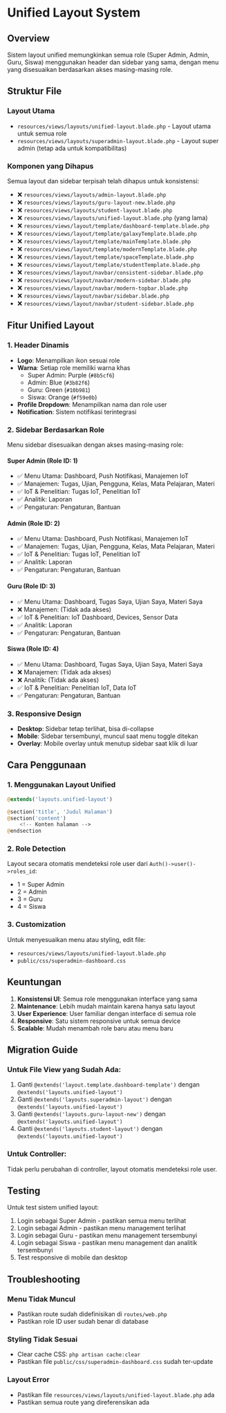 # Unified Layout System

## Overview
Sistem layout unified memungkinkan semua role (Super Admin, Admin, Guru, Siswa) menggunakan header dan sidebar yang sama, dengan menu yang disesuaikan berdasarkan akses masing-masing role.

## Struktur File

### Layout Utama
- `resources/views/layouts/unified-layout.blade.php` - Layout utama untuk semua role
- `resources/views/layouts/superadmin-layout.blade.php` - Layout super admin (tetap ada untuk kompatibilitas)

### Komponen yang Dihapus
Semua layout dan sidebar terpisah telah dihapus untuk konsistensi:
- ❌ `resources/views/layouts/admin-layout.blade.php`
- ❌ `resources/views/layouts/guru-layout-new.blade.php`
- ❌ `resources/views/layouts/student-layout.blade.php`
- ❌ `resources/views/layouts/unified-layout.blade.php` (yang lama)
- ❌ `resources/views/layout/template/dashboard-template.blade.php`
- ❌ `resources/views/layout/template/galaxyTemplate.blade.php`
- ❌ `resources/views/layout/template/mainTemplate.blade.php`
- ❌ `resources/views/layout/template/modernTemplate.blade.php`
- ❌ `resources/views/layout/template/spaceTemplate.blade.php`
- ❌ `resources/views/layout/template/studentTemplate.blade.php`
- ❌ `resources/views/layout/navbar/consistent-sidebar.blade.php`
- ❌ `resources/views/layout/navbar/modern-sidebar.blade.php`
- ❌ `resources/views/layout/navbar/modern-topbar.blade.php`
- ❌ `resources/views/layout/navbar/sidebar.blade.php`
- ❌ `resources/views/layout/navbar/student-sidebar.blade.php`

## Fitur Unified Layout

### 1. Header Dinamis
- **Logo**: Menampilkan ikon sesuai role
- **Warna**: Setiap role memiliki warna khas
  - Super Admin: Purple (`#8b5cf6`)
  - Admin: Blue (`#3b82f6`)
  - Guru: Green (`#10b981`)
  - Siswa: Orange (`#f59e0b`)
- **Profile Dropdown**: Menampilkan nama dan role user
- **Notification**: Sistem notifikasi terintegrasi

### 2. Sidebar Berdasarkan Role
Menu sidebar disesuaikan dengan akses masing-masing role:

#### Super Admin (Role ID: 1)
- ✅ Menu Utama: Dashboard, Push Notifikasi, Manajemen IoT
- ✅ Manajemen: Tugas, Ujian, Pengguna, Kelas, Mata Pelajaran, Materi
- ✅ IoT & Penelitian: Tugas IoT, Penelitian IoT
- ✅ Analitik: Laporan
- ✅ Pengaturan: Pengaturan, Bantuan

#### Admin (Role ID: 2)
- ✅ Menu Utama: Dashboard, Push Notifikasi, Manajemen IoT
- ✅ Manajemen: Tugas, Ujian, Pengguna, Kelas, Mata Pelajaran, Materi
- ✅ IoT & Penelitian: Tugas IoT, Penelitian IoT
- ✅ Analitik: Laporan
- ✅ Pengaturan: Pengaturan, Bantuan

#### Guru (Role ID: 3)
- ✅ Menu Utama: Dashboard, Tugas Saya, Ujian Saya, Materi Saya
- ❌ Manajemen: (Tidak ada akses)
- ✅ IoT & Penelitian: IoT Dashboard, Devices, Sensor Data
- ✅ Analitik: Laporan
- ✅ Pengaturan: Pengaturan, Bantuan

#### Siswa (Role ID: 4)
- ✅ Menu Utama: Dashboard, Tugas Saya, Ujian Saya, Materi Saya
- ❌ Manajemen: (Tidak ada akses)
- ❌ Analitik: (Tidak ada akses)
- ✅ IoT & Penelitian: Penelitian IoT, Data IoT
- ✅ Pengaturan: Pengaturan, Bantuan

### 3. Responsive Design
- **Desktop**: Sidebar tetap terlihat, bisa di-collapse
- **Mobile**: Sidebar tersembunyi, muncul saat menu toggle ditekan
- **Overlay**: Mobile overlay untuk menutup sidebar saat klik di luar

## Cara Penggunaan

### 1. Menggunakan Layout Unified
```php
@extends('layouts.unified-layout')

@section('title', 'Judul Halaman')
@section('content')
    <!-- Konten halaman -->
@endsection
```

### 2. Role Detection
Layout secara otomatis mendeteksi role user dari `Auth()->user()->roles_id`:
- 1 = Super Admin
- 2 = Admin  
- 3 = Guru
- 4 = Siswa

### 3. Customization
Untuk menyesuaikan menu atau styling, edit file:
- `resources/views/layouts/unified-layout.blade.php`
- `public/css/superadmin-dashboard.css`

## Keuntungan

1. **Konsistensi UI**: Semua role menggunakan interface yang sama
2. **Maintenance**: Lebih mudah maintain karena hanya satu layout
3. **User Experience**: User familiar dengan interface di semua role
4. **Responsive**: Satu sistem responsive untuk semua device
5. **Scalable**: Mudah menambah role baru atau menu baru

## Migration Guide

### Untuk File View yang Sudah Ada:
1. Ganti `@extends('layout.template.dashboard-template')` dengan `@extends('layouts.unified-layout')`
2. Ganti `@extends('layouts.superadmin-layout')` dengan `@extends('layouts.unified-layout')`
3. Ganti `@extends('layouts.guru-layout-new')` dengan `@extends('layouts.unified-layout')`
4. Ganti `@extends('layouts.student-layout')` dengan `@extends('layouts.unified-layout')`

### Untuk Controller:
Tidak perlu perubahan di controller, layout otomatis mendeteksi role user.

## Testing

Untuk test sistem unified layout:
1. Login sebagai Super Admin - pastikan semua menu terlihat
2. Login sebagai Admin - pastikan menu management terlihat
3. Login sebagai Guru - pastikan menu management tersembunyi
4. Login sebagai Siswa - pastikan menu management dan analitik tersembunyi
5. Test responsive di mobile dan desktop

## Troubleshooting

### Menu Tidak Muncul
- Pastikan route sudah didefinisikan di `routes/web.php`
- Pastikan role ID user sudah benar di database

### Styling Tidak Sesuai
- Clear cache CSS: `php artisan cache:clear`
- Pastikan file `public/css/superadmin-dashboard.css` sudah ter-update

### Layout Error
- Pastikan file `resources/views/layouts/unified-layout.blade.php` ada
- Pastikan semua route yang direferensikan ada
